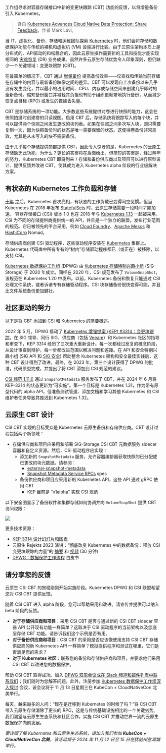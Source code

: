
<!--
title: Kubernetes推进云原生数据保护：分享反馈
cover: https://cdn.thenewstack.io/media/2024/10/a0d41f8b-kubernetes-cloud-native-data-protection.jpg
-->

工作组寻求对容器存储接口中新的变更块跟踪 (CBT) 功能的反馈，以将增量备份引入 Kubernetes。

> 译自 [Kubernetes Advances Cloud Native Data Protection: Share Feedback](https://thenewstack.io/kubernetes-advances-cloud-native-data-protection-share-feedback/)，作者 Mark Lavi。

当 IT、虚拟化、备份、存储和运维团队探索 [Kubernetes](https://thenewstack.io/kubernetes/) 时，他们会将存储和数据保护功能与传统的裸机和虚拟机 (VM) 设施进行比较。由于云原生架构本质上是分布式的、API驱动的和松耦合的，因此云原生操作需要新的工具和技能才能实现相同的 [灾难恢复](https://thenewstack.io/k8s-backup-and-disaster-recovery-is-more-important-than-ever/) (DR) 业务成果。虽然许多云原生存储优势令人印象深刻，但仍缺少一个关键领域：变更块跟踪 (CBT)。

在最简单的情况下，CBT 通过 [增量备份](https://en.wikipedia.org/wiki/Incremental_backup) 提高备份效率——仅查找和传输当前存储在存储中的内容与最新备份映像之间的差异。CBT 可以发现自上次备份以来几乎没有发生变化，并以最小的占用时间、CPU、内存或存储空间来创建几乎即时的全新备份。缩短备份窗口并减轻其负担也有助于组织更频繁地执行备份，从而减少恢复点目标 (RPO) 或发生的數據丢失量。

CBT 是存储系统的一项功能。大多数这些系统提供对卷进行快照的能力，这会在快照拍摄时创建卷的只读视图。启用 CBT 后，存储系统将跟踪写入的每个块，并可以提供两个快照之间发生更改的块列表。如果在快照之间多次写入块，则只需要复制一次，因为快照备份时的状态是唯一需要保留的状态。这使得卷备份非常高效，尤其是从未写入的块不需要备份。

由于几乎每个存储提供商都提供 CBT，因此令人惊讶的是，Kubernetes 的云原生存储缺乏此功能。为什么？更长的答案将在后面给出，但简短的答案是，经过两年的努力，Kubernetes CBT 即将到来！存储和备份供应商以及项目可以进行原型设计、提供反馈并改进 CBT，使其成为进入 Kubernetes alpha 阶段的行业级解决方案。

## 有状态的 Kubernetes 工作负载和存储

[十年](https://thenewstack.io/10-years-of-kubernetes-past-present-and-future/) 之后，Kubernetes 首次亮相，有状态的工作负载已变得司空见惯。但当 Kubernetes 在 2018 年发布 [StatefulSets](https://www.veeam.com/blog/stateful-vs-stateless-kubernetes.html) 时，云原生存储需要一段时间才能加速。
容器存储接口 (CSI) 版本 1.0 也在 2018 年与 [Kubernetes 1.13](https://kubernetes.io/blog/2018/12/03/kubernetes-1-13-release-announcement/) 一起被采用。CSI 为不同的存储提供商提供统一的 API，并且是一个独立的联盟，发布行业范围的规范。它已被领先的平台采用，例如 [Cloud Foundry](https://www.cloudfoundry.org/?utm_content=inline+mention)、[Apache Mesos](https://mesos.apache.org/) 和 [HashiCorp](https://www.hashicorp.com/?utm_content=inline+mention) Nomad。

存储供应商创建 CSI 驱动程序，这些驱动程序安装在 [Kubernetes](https://roadmap.sh/kubernetes) 集群上。Kubernetes 代码库中所有专有的“树内”存储驱动程序都已（或正在）被移除，以支持 CSI。

[Kubernetes 数据保护工作组](https://github.com/kubernetes/community/blob/master/wg-data-protection/README.md) (DPWG) 由 [Kubernetes 存储特别兴趣小组](https://github.com/kubernetes/community/tree/master/sig-storage) (SIG-Storage) 于 2020 年成立。同样在 2020 年，CSI 规范发布了 `VolumeSnapShot`，该规范在 Kubernetes 1.20 中发布。以前，Kubernetes 备份和恢复只能通过 CSI 处理文件系统，或者诉诸专有存储驱动程序。CSI 块存储备份很快变得可能，并且比文件系统备份更加健壮。

## 社区驱动的努力

以下是将 CBT 添加到 CSI 和 Kubernetes 的简要概述。

2022 年 5 月，DPWG 启动了 [Kubernetes 增强提案 (KEP) #3314：变更块跟踪](https://github.com/kubernetes/enhancements/pull/4082)。在 SIG 领导、同行 SIG、供应商（包括 [Veeam](https://www.veeam.com/)）和 Kubernetes 社区的指导和审查下，KEP 3314 经历了三次重大重新设计。每一次都经过反复的概念阶段，从设计审查到辩护，每一步都改进范围以解决问题和差距。在 API 和安全特别兴趣小组 (SIG API 和 [SIG 安全](https://thenewstack.io/cncfs-special-interest-group-for-security/)) 帮助整合 Kubernetes 架构和安全最佳实践后，这种 CBT 设计得到了改进。最终，在 2023 年，第三个设计获得了 DPWG 的批准，代码原型完成，并提出了将 CBT 添加到 CSI 规范的建议。

[CSI 规范 1.11.0](https://github.com/container-storage-interface/spec/releases/tag/v1.10.0) 通过 `SnapshotMetadata` 服务发布了 CBT，并在 2024 年 6 月将 KEP-3314 的状态更新为“可实施”。第一个目标是 Kubernetes 1.31，作为带有原型代码的 alpha API，但准备测试管道、添加文档和学习其他 Kubernetes 和 CSI 维护者任务导致其推迟到 Kubernetes 1.32。

## 云原生 CBT 设计
CSI CBT 实现的目标受众是 Kubernetes 云原生备份和存储供应商。CBT 设计过程包括两个新领域：

- 存储供应商和项目应采用和部署 SIG-Storage CSI CBT 元数据服务 sidecar 容器和自定义资源。然后，CSI 驱动程序应实现：
    - 添加新的 `SnapshotMetadata` 服务，允许容器编排器获取快照的已分配或已更改的块元数据。请参阅：
      - [external-snapshot-metadata](https://github.com/kubernetes-csi/external-snapshot-metadata)
      - [Snapshot Metadata Service RPCs](https://github.com/container-storage-interface/spec/blob/v1.10.0/spec.md#snapshot-metadata-service-rpcs) spec
    - 备份供应商和项目应采用新的 Kubernetes API，这些 API 通过 gRPC 使用 CBT
        - KEP 目前是 [“v1alpha” 实现](https://github.com/kubernetes/enhancements/pull/4082) CSI 规范

以下安全图显示了备份软件和集群存储如何协调并向 `VolumeSnapShot` 提供 CBT 访问权限：

![](https://cdn.thenewstack.io/media/2024/10/5e375c64-volumesnapshot.png)

更多技术资源：

- [KEP 3314 设计幻灯片和图表](https://docs.google.com/presentation/d/11nCmMkOEm5sY7zGQeXmsAV2wR7mb8HUYPKWyXhyD86o/edit#slide=id.p)
- 云原生 Rejekts 2023 演讲：“彻底改变 Kubernetes 中的数据备份：释放 CSI 变更块跟踪的力量”的 [摘要](https://cfp.cloud-native.rejekts.io/cloud-native-rejekts-na-chicago-2023/talk/HGPYB3/) 和 [视频](https://www.youtube.com/watch?v=sV1skj7OW7Y&list=PLnfCaIV4aZe-4zfJeSl1bN9xKBhlIEGSt&index=29) (30 分钟)
- [DPWG：数据保护工作流程](https://github.com/kubernetes/community/blob/master/wg-data-protection/data-protection-workflows-white-paper.md) 白皮书

## 请分享您的反馈
云原生 CSI CBT 的旅程刚刚开始实施阶段。Kubernetes DPWG 和 CSI 联盟希望您对 CSI CBT 提供反馈。

随着 CSI CBT 进入 alpha 阶段，您可以帮助采用和改进。请宣传并提供可以纳入 beta 阶段的反馈。

- **对于存储供应商和项目**：采用 CSI CBT 是否与通过新的 CSI CBT sidecar 容器 API 公开现有功能一样简单？这取决于 CSI 驱动程序的当前架构以及您底层存储 CBT 功能。请告诉我们这个示例是否有用。
- **对于备份供应商和项目**：CSI CBT 的采用是否应该像使用支持 CSI CBT 存储供应商的新 Kubernetes API 一样简单？模拟提供程序和测试在哪里，它们是否满足您的需求？
- **对于 Kubernetes 社区**：联系您的备份和存储供应商和项目，并要求他们采用 CSI CBT 以改进您的数据保护。

帮助 CSI CBT 取得成功。加入 [DPWG 双周会议或在 Slack 频道和邮件列表中联系我们](https://github.com/kubernetes/community/blob/master/wg-data-protection/README.md#meetings)；我们随时为您解答问题。此外，注册参加 [Kubernetes 数据保护工作组深入探讨](https://kccncna2024.sched.com/event/1hovn/kubernetes-data-protection-wg-deep-dive-dave-smith-uchida-veeam?iframe=no&w=100%25&sidebar=yes&bg=no) 会议，该会议将于 11 月 13 日星期三在 KubeCon + CloudNativeCon 北美举行。

每天，越来越多的人问：“现在是迁移到 Kubernetes 的时候了吗？”将 CSI CBT 带入云原生存储消除了更长的 RPO，这是与传统基础设施相比的一个关键劣势。我们渴望与云原生生态系统和社区合作，实施 CSI CBT 并推动世界一流的云原生数据保护向前发展。

*要详细了解 Kubernetes 和云原生生态系统，请加入我们参加 **KubeCon + CloudNativeCon 北美**，该活动将于 2024 年 11 月 12 日至 15 日在犹他州盐湖城举行。*
